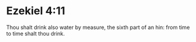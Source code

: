 # Ezekiel 4:11

Thou shalt drink also water by measure, the sixth part of an hin: from time to time shalt thou drink.